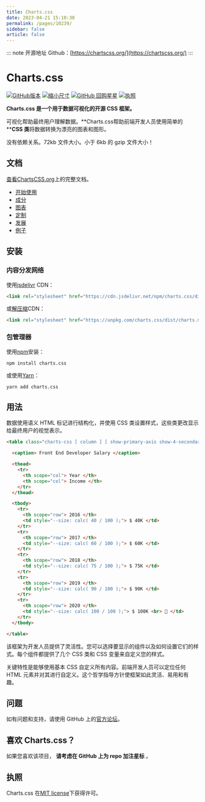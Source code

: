 ```yaml
---
title: Charts.css
date: 2023-04-21 15:10:30
permalink: /pages/10239/
sidebar: false
article: false
---
```

::: note 开源地址
Github：[https://chartscss.org/](https://chartscss.org/)
::: 
# Charts.css

[![GitHub版本](https://camo.githubusercontent.com/fceeee8f8c54e22b84f092fbc45d7aa28efcdfb13fcfe5cfc283d14ca84f7d74/68747470733a2f2f696d672e736869656c64732e696f2f6769746875622f762f72656c656173652f4368617274734353532f6368617274732e6373733f7374796c653d666f722d7468652d6261646765)](https://camo.githubusercontent.com/fceeee8f8c54e22b84f092fbc45d7aa28efcdfb13fcfe5cfc283d14ca84f7d74/68747470733a2f2f696d672e736869656c64732e696f2f6769746875622f762f72656c656173652f4368617274734353532f6368617274732e6373733f7374796c653d666f722d7468652d6261646765) [![缩小尺寸](https://camo.githubusercontent.com/3fbdde303a35b1fdd0817e5aa0d70c96361e4267fe655e1e82f59a4c18259c78/68747470733a2f2f696d672e736869656c64732e696f2f62756e646c6570686f6269612f6d696e2f6368617274732e6373733f7374796c653d666f722d7468652d6261646765)](https://camo.githubusercontent.com/3fbdde303a35b1fdd0817e5aa0d70c96361e4267fe655e1e82f59a4c18259c78/68747470733a2f2f696d672e736869656c64732e696f2f62756e646c6570686f6269612f6d696e2f6368617274732e6373733f7374796c653d666f722d7468652d6261646765) [![GitHub 回购星星](https://camo.githubusercontent.com/1f942de166d816d6f683c84b310b37c97aa68aae9d3b369540e9613090cae0b1/68747470733a2f2f696d672e736869656c64732e696f2f6769746875622f73746172732f4368617274734353532f6368617274732e6373733f6c6162656c3d4769744875622532305374617273267374796c653d666f722d7468652d6261646765)](https://camo.githubusercontent.com/1f942de166d816d6f683c84b310b37c97aa68aae9d3b369540e9613090cae0b1/68747470733a2f2f696d672e736869656c64732e696f2f6769746875622f73746172732f4368617274734353532f6368617274732e6373733f6c6162656c3d4769744875622532305374617273267374796c653d666f722d7468652d6261646765) [![执照](https://camo.githubusercontent.com/c7d7ae92884f90ae85fb3ae811ed56920bd43cbb6c668f839007945dfafc2bbc/68747470733a2f2f696d672e736869656c64732e696f2f6769746875622f6c6963656e73652f4368617274734353532f6368617274732e6373733f7374796c653d666f722d7468652d6261646765)](https://camo.githubusercontent.com/c7d7ae92884f90ae85fb3ae811ed56920bd43cbb6c668f839007945dfafc2bbc/68747470733a2f2f696d672e736869656c64732e696f2f6769746875622f6c6963656e73652f4368617274734353532f6368617274732e6373733f7374796c653d666f722d7468652d6261646765)

**Charts.css 是一个用于数据可视化的开源 CSS 框架。**

可视化帮助最终用户理解数据。**Charts.css帮助前端开发人员使用简单的\****CSS 类**将数据转换为漂亮的图表和图形。

没有依赖关系。72kb 文件大小。小于 6kb 的 gzip 文件大小！

## 文档

[查看ChartsCSS.org](https://chartscss.org/)上的完整文档。

- [开始使用](https://chartscss.org/docs/)
- [成分](https://chartscss.org/components/)
- [图表](https://chartscss.org/charts/)
- [定制](https://chartscss.org/customization/)
- [发展](https://chartscss.org/development/)
- [例子](https://chartscss.org/examples/)

## 安装

### 内容分发网络

使用[jsdelivr](https://www.jsdelivr.com/package/npm/charts.css) CDN：

```html
<link rel="stylesheet" href="https://cdn.jsdelivr.net/npm/charts.css/dist/charts.min.css">
```

或[解压缩](https://unpkg.com/browse/charts.css/)CDN：

```html
<link rel="stylesheet" href="https://unpkg.com/charts.css/dist/charts.min.css">
```

### 包管理器

使用[npm](https://www.npmjs.com/package/charts.css)安装：

```shell
npm install charts.css
```

或使用[Yarn](https://classic.yarnpkg.com/en/package/charts.css)：

```shell
yarn add charts.css
```

## 用法

数据使用语义 HTML 标记进行结构化，并使用 CSS 类设置样式，这些类更改显示给最终用户的视觉表示。

```html
<table class="charts-css [ column ] [ show-primary-axis show-4-secondary-axes ] [ data-spacing-4 reverse-data ]">

  <caption> Front End Developer Salary </caption>

  <thead>
    <tr>
      <th scope="col"> Year </th>
      <th scope="col"> Income </th>
    </tr>
  </thead>

  <tbody>
    <tr>
      <th scope="row"> 2016 </th>
      <td style="--size: calc( 40 / 100 );"> $ 40K </td>
    </tr>
    <tr>
      <th scope="row"> 2017 </th>
      <td style="--size: calc( 60 / 100 );"> $ 60K </td>
    </tr>
    <tr>
      <th scope="row"> 2018 </th>
      <td style="--size: calc( 75 / 100 );"> $ 75K </td>
    </tr>
    <tr>
      <th scope="row"> 2019 </th>
      <td style="--size: calc( 90 / 100 );"> $ 90K </td>
    </tr>
    <tr>
      <th scope="row"> 2020 </th>
      <td style="--size: calc( 100 / 100 );"> $ 100K <br> 👑 </td>
    </tr>
  </tbody>

</table>
```

该框架为开发人员提供了灵活性。您可以选择要显示的组件以及如何设置它们的样式。每个组件都提供了几个 CSS 类和 CSS 变量来自定义您的样式。

关键特性是能够使用基本 CSS 自定义所有内容。前端开发人员可以定位任何 HTML 元素并对其进行自定义。这个哲学指导方针使框架如此灵活、易用和有趣。

## 问题

如有问题和支持，请使用 GitHub 上的[官方论坛](https://github.com/ChartsCSS/charts.css/discussions)。

## 喜欢 Charts.css？

如果您喜欢该项目， **请考虑在 GitHub 上为 repo 加注星标** 。

## 执照

Charts.css 在[MIT license](https://opensource.org/licenses/MIT)下获得许可。